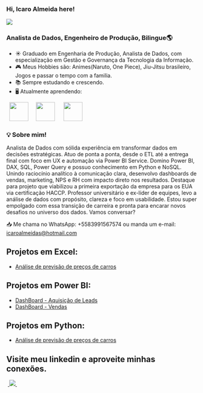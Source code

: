 ### Hi, Icaro Almeida here!
[<img src="https://img.shields.io/badge/icaroalmeidas-0A66C2?style=flat-square&logo=linkedin&logoColor=white" />](https://www.linkedin.com/in/icaroalmeidas/)

### **Analista de Dados, Engenheiro de Produção, Bilingue**🌎
- ☀ Graduado em Engenharia de Produção, Analista de Dados, com especialização em Gestão e Governança da Tecnologia da Informação.
- 🎮 Meus Hobbies são: Animes(Naruto, One Piece), Jiu-Jitsu brasileiro, Jogos e passar o tempo com a familia. 
- 📚 Sempre estudando e crescendo.
- 🖥️ Atualmente aprendendo:
<div style="display: inline">
  &nbsp;&nbsp;<img width='50' height='50' src="https://cdn.jsdelivr.net/gh/devicons/devicon/icons/python/python-original.svg" />&nbsp;&nbsp;
  &nbsp;&nbsp;<img width='50' height='50' src="https://img.icons8.com/?size=512&id=qYfwpsRXEcpc&format=png" />&nbsp;&nbsp;&nbsp;
  &nbsp;&nbsp;<img width='50' height='50' src="https://img.icons8.com/?size=512&id=50051&format=png" />&nbsp;&nbsp;&nbsp;

  ### :bulb: Sobre mim!

Analista de Dados com sólida experiência em transformar dados em decisões estratégicas. Atuo de ponta a ponta, desde o ETL até a entrega final com foco em UX e automação via Power BI Service. Domino Power BI, DAX, SQL, Power Query e possuo conhecimento em Python e NoSQL. Unindo raciocínio analítico à comunicação clara, desenvolvo dashboards de vendas, marketing, NPS e RH com impacto direto nos resultados. Destaque para projeto que viabilizou a primeira exportação da empresa para os EUA via certificação HACCP. Professor universitário e ex-líder de equipes, levo a análise de dados com propósito, clareza e foco em usabilidade.
Estou super empolgado com essa transição de carreira e pronta para encarar novos desafios no universo dos dados. Vamos conversar?

📥 Me chama no WhatsApp: +5583991567574 ou manda um e-mail: icaroalmeidas@hotmail.com

##

## Projetos em Excel:
  - <a href="https://github.com/icaroalmeidas/Python/tree/main">
    Análise de previsão de preços de carros
  </a>

## Projetos em Power BI:
- <a href="https://github.com/icaroalmeidas/Dashboard-Leads">
    DashBoard - Aquisição de Leads
  </a>

- <a href="https://github.com/icaroalmeidas/DashVendas/tree/main">
    DashBoard - Vendas
  </a>

## Projetos em Python:
  - <a href="https://github.com/icaroalmeidas/Python/tree/main">
    Análise de previsão de preços de carros
  </a>



## Visite meu linkedin e aproveite minhas conexões.
&nbsp;<a href="https://www.linkedin.com/in/icaroalmeidas/">
  <img src="https://img.shields.io/badge/linkedin-%230077B5.svg?style=for-the-badge&logo=linkedin&logoColor=white">
</a>&nbsp;
